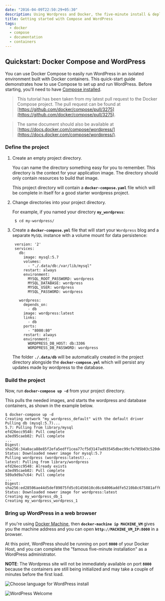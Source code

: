 ```yaml
---
date: "2016-04-09T22:50:29+05:30"
description: Using Wordpress and Docker, the five-minute install & deploy, seriously!
title: Getting started with Compose and WordPress
tags:
  - docker
  - compose
  - documentation
  - containers
---
```



## Quickstart: Docker Compose and WordPress

You can use Docker Compose to easily run WordPress in an isolated environment built
with Docker containers. This quick-start guide demonstrates how to use Compose to set up and run WordPress. Before starting, you'll need to have
[Compose installed](https://github.com/docker/compose/blob/master/docs/install.md).

> This tutorial has been taken from my latest pull request to the Docker Compose project. The pull request can be found at [https://github.com/docker/compose/pull/3275](https://github.com/docker/compose/pull/3275).

> The same document should also be available at [https://docs.docker.com/compose/wordpress/](https://docs.docker.com/compose/wordpress/).

### Define the project

1. Create an empty project directory.

    You can name the directory something easy for you to remember. This directory is the context for your application image. The directory should only contain resources to build that image.

    This project directory will contain a **`docker-compose.yaml`** file which will be complete in itself for a good starter wordpress project.

2. Change directories into your project directory.

    For example, if you named your directory **`my_wordpress`**:

        $ cd my-wordpress/

3. Create a **`docker-compose.yml`** file that will start your `Wordpress` blog and a separate `MySQL` instance with a volume mount for data persistence:

        version: '2'
        services:
          db:
            image: mysql:5.7
            volumes:
              - "./.data/db:/var/lib/mysql"
            restart: always
            environment:
              MYSQL_ROOT_PASSWORD: wordpress
              MYSQL_DATABASE: wordpress
              MYSQL_USER: wordpress
              MYSQL_PASSWORD: wordpress

          wordpress:
            depends_on:
              - db
            image: wordpress:latest
            links:
              - db
            ports:
              - "8000:80"
            restart: always
            environment:
              WORDPRESS_DB_HOST: db:3306
              WORDPRESS_DB_PASSWORD: wordpress

    The folder **`./.data/db`** will be automatically created in the project directory
    alongside the **`docker-compose.yml`** which will persist any updates made by wordpress to the
    database.

### Build the project

Now, run **`docker-compose up -d`** from your project directory.

This pulls the needed images, and starts the wordpress and database containers, as shown in the example below.

    $ docker-compose up -d
    Creating network "my_wordpress_default" with the default driver
    Pulling db (mysql:5.7)...
    5.7: Pulling from library/mysql
    efd26ecc9548: Pull complete
    a3ed95caeb02: Pull complete
    ...
    Digest: sha256:34a0aca88e85f2efa5edff1cea77cf5d3147ad93545dbec99cfe705b03c520de
    Status: Downloaded newer image for mysql:5.7
    Pulling wordpress (wordpress:latest)...
    latest: Pulling from library/wordpress
    efd26ecc9548: Already exists
    a3ed95caeb02: Pull complete
    589a9d9a7c64: Pull complete
    ...
    Digest: sha256:ed28506ae44d5def89075fd5c01456610cd6c64006addfe5210b8c675881aff6
    Status: Downloaded newer image for wordpress:latest
    Creating my_wordpress_db_1
    Creating my_wordpress_wordpress_1

### Bring up WordPress in a web browser

If you're using [Docker Machine](https://docs.docker.com/machine/), then **`docker-machine ip MACHINE_VM`** gives you the machine address and you can open **`http://MACHINE_VM_IP:8000`** in a browser.

At this point, WordPress should be running on port **`8000`** of your Docker Host, and you can complete the "famous five-minute installation" as a WordPress administrator.

**NOTE**: The Wordpress site will not be immediately available on port **`8000`** because the containers are still being initialized and may take a couple of minutes before the first load.

![Choose language for WordPress install](https://raw.githubusercontent.com/docker/compose/master/docs/images/wordpress-lang.png)

![WordPress Welcome](https://raw.githubusercontent.com/docker/compose/master/docs/images/wordpress-welcome.png)
